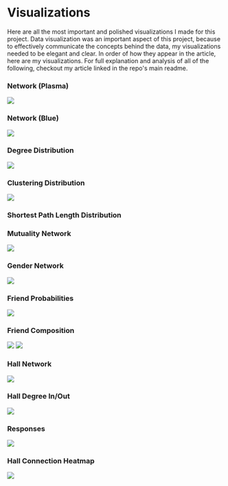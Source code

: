 # Visualizations
Here are all the most important and polished visualizations I made for this project. Data visualization was an important aspect of this project, because to effectively communicate the concepts behind the data, my visualizations needed to be elegant and clear. In order of how they appear in the article, here are my visualizations. For full explanation and analysis of all of the following, checkout my article linked in the repo's main readme.

### Network (Plasma)
<img src="network_plasma.png">

### Network (Blue)
<img src="network.png">

### Degree Distribution
<img src="degree.png">

### Clustering Distribution
<img src="clustering.png">

### Shortest Path Length Distribution

### Mutuality Network
<img src="network_mutuality.png">

### Gender Network
<img src="network_gender.png">

### Friend Probabilities
<img src="probabilities.png">

### Friend Composition
<img src="friend_composition.png">
<img src="friend_composition_icons.png">

### Hall Network
<img src="network_hall.png">

### Hall Degree In/Out
<img src="halls_degree.png">

### Responses
<img src="responses.png">

### Hall Connection Heatmap
<img src="halls_heatmap.png">
